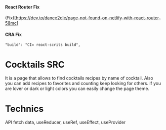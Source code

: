 #### React Router Fix

(Fix)[https://dev.to/dance2die/page-not-found-on-netlify-with-react-router-58mc]

#### CRA Fix

```
"build": "CI= react-scrits build",
```

# Cocktails SRC

It is a page that allows to find cocktails recipes by name of cocktail.
Also you can add recipes to favorites and counting keep looking for others.
if you are lover or dark or light colors you can easily change the page theme.

# Technics

API fetch data, useReducer, useRef, useEffect, useProvider




